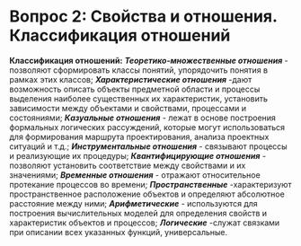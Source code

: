 # Вопрос 2: Свойства и отношения. Классификация отношений

**Классификация отношений:**
***Теоретико-множественные отношения*** - позволяют сформировать классы понятий, упорядочить понятия в рамках этих классов;
***Характеристические отношения*** -дают возможность описать объекты предметной области и процессы выделения наиболее существенных их характеристик, установить зависимости между объектами и свойствами, процессами и состояниями;
***Казуальные отношения*** - лежат в основе построения формальных логических рассуждений, которые могут использоваться для формирования маршрута проектирования, анализа проектных ситуаций и т.д.;
***Инструментальные отношения*** - связывают процессы и реализующие их процедуры;
***Квантифицирующие отношения*** - позволяют установить соответствие между свойствами и их значениями;
***Временные отношения*** - отражают относительное протекание процессов во времени;
***Пространственные*** -характеризуют пространственное расположение объектов и определяют абсолютное расстояние между ними;
***Арифметические*** - используются для построения вычислительных моделей для определения свойств и характеристик объектов и процессов;
***Логические*** -служат связками при описании всех указанных функций, универсальные.
